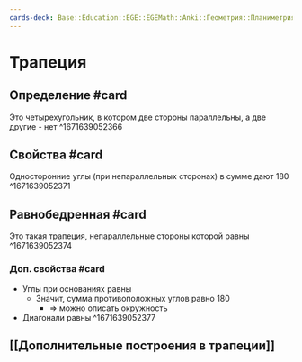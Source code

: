 ```yaml
---
cards-deck: Base::Education::EGE::EGEMath::Anki::Геометрия::Планиметрия::Четырехугольники
---
```


# Трапеция

## Определение #card 
Это четырехугольник, в котором две стороны параллельны, а две другие - нет
^1671639052366

## Свойства #card 
Односторонние углы (при непараллельных сторонах) в сумме дают 180
^1671639052371

## Равнобедренная #card 
Это такая трапеция, непараллельные стороны которой равны
^1671639052374

### Доп. свойства #card 
- Углы при основаниях равны 
	- Значит, сумма противоположных углов равно 180
		- => можно описать окружность
- Диагонали равны
^1671639052377

## [[Дополнительные построения в трапеции]]
 
